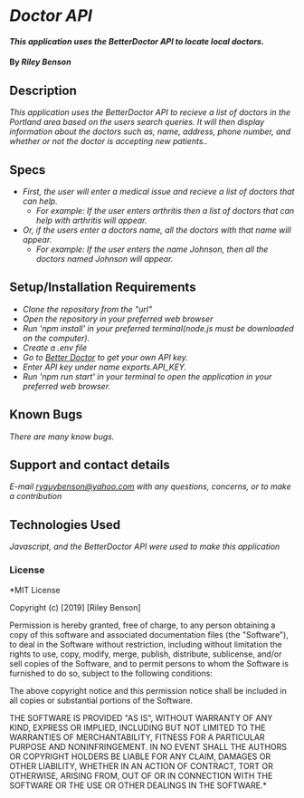 # _Doctor API_

####  _This application uses the BetterDoctor API to locate local doctors._

#### By _**Riley Benson**_

## Description

_This application uses the BetterDoctor API to recieve a list of doctors in the Portland area based on the users search queries. It will then display information about the doctors such as, name, address, phone number, and whether or not the doctor is accepting new patients.._

## Specs
* _First, the user will enter a medical issue and recieve a list of doctors that can help._
  * _For example: If the user enters arthritis then a list of doctors that can help with arthritis will appear._
* _Or, if the users enter a doctors name, all the doctors with that name will appear._
  * _For example: If the user enters the name Johnson, then all the doctors named Johnson will appear._

## Setup/Installation Requirements

* _Clone the repository from the "url"_
* _Open the repository in your preferred web browser_
* _Run 'npm install' in your preferred terminal(node.js must be downloaded on the computer)._
* _Create a .env file_
* _Go to <a href="BetterDoctor.com">Better Doctor</a> to get your own API key._
* _Enter API key under name exports.API_KEY._
* _Run 'npm run start' in your terminal to open the application in your preferred web browser._




## Known Bugs

_There are many know bugs._

## Support and contact details

_E-mail ryguybenson@yahoo.com with any questions, concerns, or to make a contribution_

## Technologies Used

_Javascript, and the BetterDoctor API were used to make this application_

### License

*MIT License

Copyright (c) [2019] [Riley Benson]

Permission is hereby granted, free of charge, to any person obtaining a copy of this software and associated documentation files (the "Software"), to deal in the Software without restriction, including without limitation the rights to use, copy, modify, merge, publish, distribute, sublicense, and/or sell copies of the Software, and to permit persons to whom the Software is furnished to do so, subject to the following conditions:

The above copyright notice and this permission notice shall be included in all copies or substantial portions of the Software.

THE SOFTWARE IS PROVIDED "AS IS", WITHOUT WARRANTY OF ANY KIND, EXPRESS OR IMPLIED, INCLUDING BUT NOT LIMITED TO THE WARRANTIES OF MERCHANTABILITY, FITNESS FOR A PARTICULAR PURPOSE AND NONINFRINGEMENT. IN NO EVENT SHALL THE AUTHORS OR COPYRIGHT HOLDERS BE LIABLE FOR ANY CLAIM, DAMAGES OR OTHER LIABILITY, WHETHER IN AN ACTION OF CONTRACT, TORT OR OTHERWISE, ARISING FROM, OUT OF OR IN CONNECTION WITH THE SOFTWARE OR THE USE OR OTHER DEALINGS IN THE SOFTWARE.*
